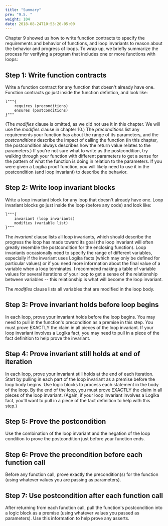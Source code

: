 ```yaml
---
title: "Summary"
pre: "9.5. "
weight: 104
date: 2018-08-24T10:53:26-05:00
---
```


Chapter 9 showed us how to write function contracts to specify the requirements and behavior of functions, and loop invariants to reason about the behavior and progress of loops. To wrap up, we briefly summarize the process for verifying a program that includes one or more functions with loops:

## Step 1: Write function contracts

Write a function contract for any function that doesn't already have one. Function contracts go just inside the function defintion, and look like:

```text
l"""{
    requires (preconditions)
    ensures (postconditions)
}"""
```

(The *modifies* clause is omitted, as we did not use it in this chapter. We will use the *modifies* clause in chapter 10.) The *preconditions* list any requirements your function has about the range of its parameters, and the *postconditions* describe the impact of calling the function (in this chapter, the postcondition always describes how the return value relates to the parameters.) If you're not sure what to write as the postcondition, try walking through your function with different parameters to get a sense for the pattern of what the function is doing in relation to the parameters. If you were given a Logika proof function, you will likely need to use it in the postcondition (and loop invariant) to describe the behavior.

## Step 2: Write loop invariant blocks

Write a loop invariant block for any loop that doesn't already have one. Loop invariant blocks go just inside the loop (before any code) and look like:

```text
l"""{
    invariant (loop invariants)
    modifies (variable list)
}"""
```

The *invariant* clause lists all loop invariants, which should describe the progress the loop has made toward its goal (the loop invariant will often greatly resemble the postcondition for the enclosing function). Loop invariants occasionally need to specify the range of different variables, especially if the invariant uses Logika facts (which may only be defined for particular values) or if you need more information about the final value of a variable when a loop terminates. I recommend making a table of variable values for several iterations of your loop to get a sense of the relationship between variables -- this relationship is what will become the loop invariant.

The *modifies* clause lists all variables that are modified in the loop body.

## Step 3: Prove invariant holds before loop begins

In each loop, prove your invariant holds before the loop begins. You may need to pull in the function's precondition as a premise in this step. You must prove EXACTLY the claim in all pieces of the loop invariant. If your loop invariant involves a Logika fact, you may need to pull in a piece of the fact definition to help prove the invariant.

## Step 4: Prove invariant still holds at end of iteration

In each loop, prove your invariant still holds at the end of each iteration. Start by pulling in each part of the loop invariant as a premise before the loop body begins. Use logic blocks to process each statement in the body of the loop. By the end of the loop, you must prove EXACTLY the claim in all pieces of the loop invariant. (Again, if your loop invariant involves a Logika fact, you'll want to pull in a piece of the fact definition to help with this step.)

## Step 5: Prove the postcondition

Use the combination of the loop invariant and the negation of the loop condition to prove the postcondition just before your function ends.

## Step 6: Prove the precondition before each function call

Before any function call, prove exactly the precondition(s) for the function (using whatever values you are passing as parameters).

## Step 7: Use postcondition after each function call

After returning from each function call, pull the function's postcondition into a logic block as a premise (using whatever values you passed as parameters). Use this information to help prove any asserts.